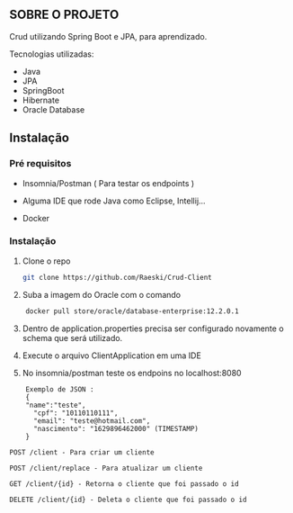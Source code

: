 
<!-- SOBRE O PROJETO -->
## SOBRE O PROJETO

Crud utilizando Spring Boot e JPA, para aprendizado. 

Tecnologias utilizadas:
* Java
* JPA
* SpringBoot
* Hibernate
* Oracle Database

<!-- GETTING STARTED -->
## Instalação

### Pré requisitos

* Insomnia/Postman ( Para testar os endpoints ) 
  
* Alguma IDE que rode Java  como Eclipse, Intellij... 
  
* Docker  


### Instalação

1. Clone o repo
   ```sh
   git clone https://github.com/Raeski/Crud-Client
   ```
2. Suba a imagem do Oracle com o comando 
  ```sh
      docker pull store/oracle/database-enterprise:12.2.0.1
  ```
3. Dentro de application.properties precisa ser configurado novamente o schema que será utilizado. 

3. Execute o arquivo ClientApplication em uma IDE

4. No insomnia/postman teste os endpoins no localhost:8080

```
    Exemplo de JSON :
    {
    "name":"teste",
	  "cpf": "10110110111",
	  "email": "teste@hotmail.com",
	  "nascimento": "1629896462000" (TIMESTAMP)
    }
 ```

   ```JS
   POST /client - Para criar um cliente
   
   POST /client/replace - Para atualizar um cliente
   
   GET /client/{id} - Retorna o cliente que foi passado o id
   
   DELETE /client/{id} - Deleta o cliente que foi passado o id
   
   ```

